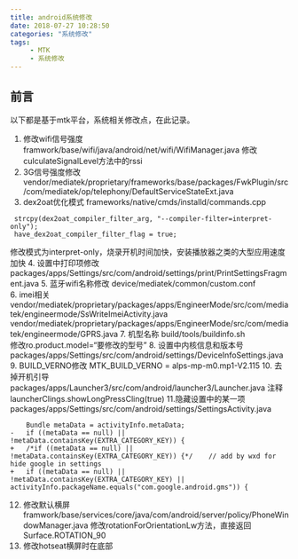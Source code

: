 ```yaml
---
title: android系统修改
date: 2018-07-27 10:28:50
categories: "系统修改"
tags:
	 - MTK
     - 系统修改 
---
```


## 前言

以下都是基于mtk平台，系统相关修改点，在此记录。

<!-- more -->

1. 修改wifi信号强度
framwork/base/wifi/java/android/net/wifi/WifiManager.java 修改culculateSignalLevel方法中的rssi
2. 3G信号强度修改
vendor/mediatek/proprietary/frameworks/base/packages/FwkPlugin/src/com/mediatek/op/telephony/DefaultServiceStateExt.java 
3. dex2oat优化模式
frameworks/native/cmds/installd/commands.cpp
```
 strcpy(dex2oat_compiler_filter_arg, "--compiler-filter=interpret-only");
 have_dex2oat_compiler_filter_flag = true;
```
修改模式为interpret-only，烧录开机时间加快，安装播放器之类的大型应用速度加快
4. 设置中打印项修改
packages/apps/Settings/src/com/android/settings/print/PrintSettingsFragment.java
5. 蓝牙wifi名称修改
device/mediatek/common/custom.conf 	
6. imei相关
vendor/mediatek/proprietary/packages/apps/EngineerMode/src/com/mediatek/engineermode/SsWriteImeiActivity.java
vendor/mediatek/proprietary/packages/apps/EngineerMode/src/com/mediatek/engineermode/GPRS.java
7. 机型名称
build/tools/buildinfo.sh 	
修改ro.product.model=“要修改的型号”
8. 设置中内核信息和版本号
packages/apps/Settings/src/com/android/settings/DeviceInfoSettings.java
9. BUILD_VERNO修改
MTK_BUILD_VERNO = alps-mp-m0.mp1-V2.115
10. 去掉开机引导
packages/apps/Launcher3/src/com/android/launcher3/Launcher.java
注释launcherClings.showLongPressCling(true)
11.隐藏设置中的某一项
packages/apps/Settings/src/com/android/settings/SettingsActivity.java
```
    Bundle metaData = activityInfo.metaData;
-   if ((metaData == null) || !metaData.containsKey(EXTRA_CATEGORY_KEY)) {
+   /*if ((metaData == null) || !metaData.containsKey(EXTRA_CATEGORY_KEY)) {*/    // add by wxd for hide google in settings
+   if ((metaData == null) || !metaData.containsKey(EXTRA_CATEGORY_KEY) || activityInfo.packageName.equals("com.google.android.gms")) {
```
12. 修改默认横屏
framwork/base/services/core/java/com/android/server/policy/PhoneWindowManager.java
修改rotationForOrientationLw方法，直接返回Surface.ROTATION_90
13. 修改hotseat横屏时在底部

